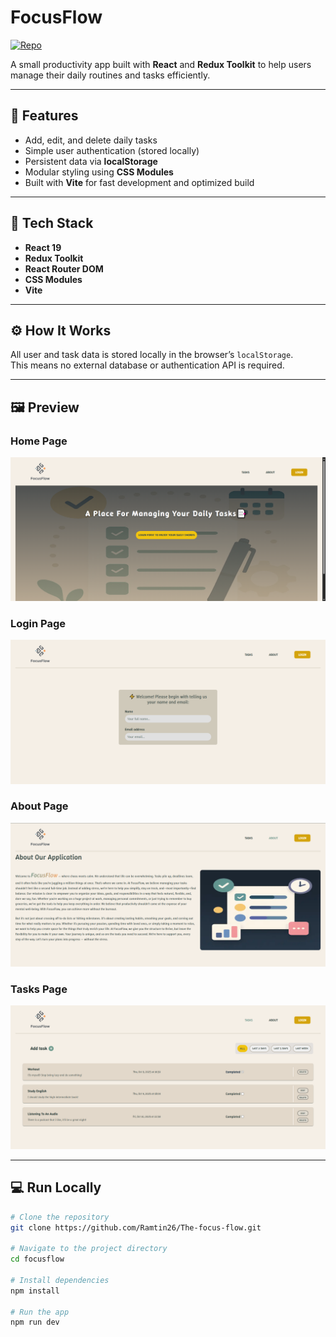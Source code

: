 # FocusFlow

[![Repo](https://img.shields.io/badge/View%20on-GitHub-blue?logo=github)](https://github.com/Ramtin26/The-focus-flow)

A small productivity app built with **React** and **Redux Toolkit** to help users manage their daily routines and tasks efficiently.

---

## 🚀 Features

- Add, edit, and delete daily tasks
- Simple user authentication (stored locally)
- Persistent data via **localStorage**
- Modular styling using **CSS Modules**
- Built with **Vite** for fast development and optimized build

---

## 🧠 Tech Stack

- **React 19**
- **Redux Toolkit**
- **React Router DOM**
- **CSS Modules**
- **Vite**

---

## ⚙️ How It Works

All user and task data is stored locally in the browser’s `localStorage`.  
This means no external database or authentication API is required.

---

## 🖼️ Preview

### Home Page

![FocusFlow Home Page](./public/FocusFlow-HomePage.png)

### Login Page

![FocusFlow Login Page](./public/FocusFlow-LoginPage.png)

### About Page

![FocusFlow About Page](./public/FocusFlow-AboutPage.png)

### Tasks Page

![FocusFlow Tasks Page](./public/FocusFlow-TasksPage.png)

---

## 💻 Run Locally

```bash
# Clone the repository
git clone https://github.com/Ramtin26/The-focus-flow.git

# Navigate to the project directory
cd focusflow

# Install dependencies
npm install

# Run the app
npm run dev
```
